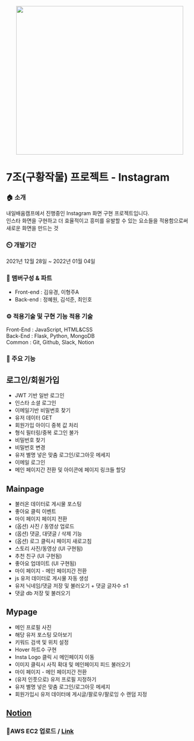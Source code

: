 <p align="center">
 <img src="https://item.kakaocdn.net/do/2d29be4d091e1d4d5f83c81cb1cec9414022de826f725e10df604bf1b9725cfd" width="450" height="400" />
</p>


# 7조(구황작물) 프로젝트 - Instagram

### 🏠 소개

내일배움캠프에서 진행중인 Instagram 화면 구현 프로젝트입니다.\
 인스타 화면을 구현하고 더 효율적이고 흥미를 유발할 수 있는 요소들을 적용함으로써 새로운 화면을 만드는 것

### ⏲️ 개발기간

2021년 12월 28일 ~ 2022년 01월 04일

### 🧙 맴버구성 & 파트

- Front-end : 김유경, 이형주A
- Back-end : 정혜원, 김석준, 최인호

### ⚙ 적용기술 및 구현 기능 적용 기술

Front-End : JavaScript, HTML&CSS\
Back-End : Flask, Python, MongoDB\
Common : Git, Github, Slack, Notion

### 📌 주요 기능

## 로그인/회원가입

- JWT 기반 일반 로그인
- 인스타 소셜 로그인
- 이메일기반 비밀번호 찾기
- 유저 데이터 GET
- 회원가입 아이디 중복 값 처리
- 형식 필터링/중복 로그인 불가
- 비밀번호 찾기
- 비밀번호 변경
- 유저 별명 넣은 맞춤 로그인/로그아웃 메세지
- 이메일 로그인
- 메인 페이지간 전환 및 아이콘에 페이지 링크들 할당

## Mainpage

- 불러온 데이터로 게시물 포스팅
- 좋아요 클릭 이벤트
- 마이 페이지 페이지 전환
- (옵션) 사진 / 동영상 업로드
- (옵션) 댓글, 대댓글 / 삭제 기능
- (옵션) 로그 클릭시 페이지 새로고침
- 스토리 사진/동영상 (UI 구현됨)
- 추천 친구 (UI 구현됨)
- 좋아요 업데이트 (UI 구현됨)
- 마이 페이지 - 메인 페이지간 전환
- js 유저 데이터로 게시물 자동 생성
- 유저 닉네임/댓글 저장 및 불러오기 + 댓글 글자수 ≤1
- 댓글 db 저장 및 불러오기

## Mypage

- 메인 프로필 사진
- 해당 유저 포스팅 모아보기
- 키워드 검색 및 위치 설정
- Hover 하트수 구현
- Insta Logo 클릭 시 메인페이지 이동
- 이미지 클릭시 사직 확대 및  메인페이지 피드 불러오기
- 마이 페이지 - 메인 페이지간 전환
- (유저 인풋으로) 유저 프로필 지정하기
- 유저 별명 넣은 맞춤 로그인/로그아웃 메세지
- 회원가입시 유저 데이터에 게시글/팔로우/팔로잉 수 랜덤 지정

## [Notion](https://equatorial-mulberry-b8c.notion.site/7-37980608eb054036a945d8dfb6c0b2d6)

### 📌AWS EC2 업로드 / [Link](http://houuuuu.shop/)
